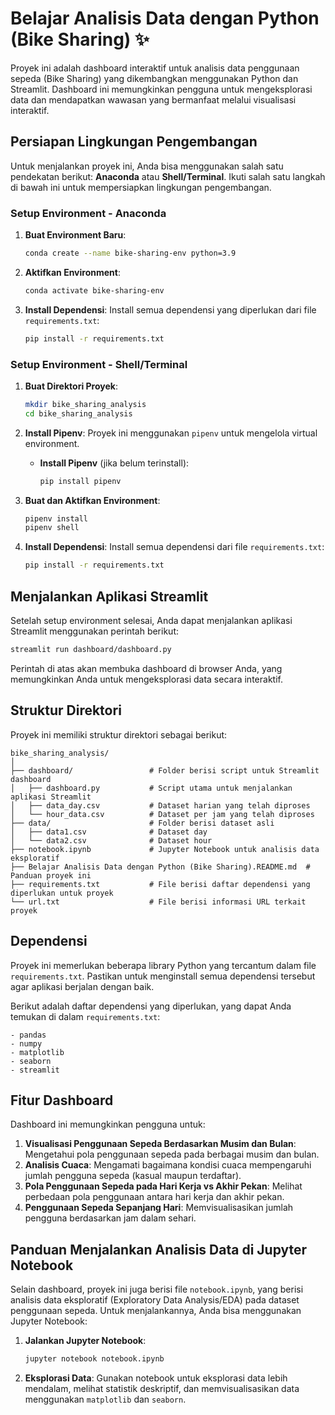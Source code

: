 
# Belajar Analisis Data dengan Python (Bike Sharing) ✨

Proyek ini adalah dashboard interaktif untuk analisis data penggunaan sepeda (Bike Sharing) yang dikembangkan menggunakan Python dan Streamlit. Dashboard ini memungkinkan pengguna untuk mengeksplorasi data dan mendapatkan wawasan yang bermanfaat melalui visualisasi interaktif.

## Persiapan Lingkungan Pengembangan

Untuk menjalankan proyek ini, Anda bisa menggunakan salah satu pendekatan berikut: **Anaconda** atau **Shell/Terminal**. Ikuti salah satu langkah di bawah ini untuk mempersiapkan lingkungan pengembangan.

### Setup Environment - Anaconda

1. **Buat Environment Baru**:
   ```sh
   conda create --name bike-sharing-env python=3.9
   ```

2. **Aktifkan Environment**:
   ```sh
   conda activate bike-sharing-env
   ```

3. **Install Dependensi**:
   Install semua dependensi yang diperlukan dari file `requirements.txt`:
   ```sh
   pip install -r requirements.txt
   ```

### Setup Environment - Shell/Terminal

1. **Buat Direktori Proyek**:
   ```sh
   mkdir bike_sharing_analysis
   cd bike_sharing_analysis
   ```

2. **Install Pipenv**:
   Proyek ini menggunakan `pipenv` untuk mengelola virtual environment.

   - **Install Pipenv** (jika belum terinstall):
     ```sh
     pip install pipenv
     ```

3. **Buat dan Aktifkan Environment**:
   ```sh
   pipenv install
   pipenv shell
   ```

4. **Install Dependensi**:
   Install semua dependensi dari file `requirements.txt`:
   ```sh
   pip install -r requirements.txt
   ```

## Menjalankan Aplikasi Streamlit

Setelah setup environment selesai, Anda dapat menjalankan aplikasi Streamlit menggunakan perintah berikut:

```sh
streamlit run dashboard/dashboard.py
```

Perintah di atas akan membuka dashboard di browser Anda, yang memungkinkan Anda untuk mengeksplorasi data secara interaktif.

## Struktur Direktori

Proyek ini memiliki struktur direktori sebagai berikut:

```
bike_sharing_analysis/
│
├── dashboard/                 # Folder berisi script untuk Streamlit dashboard
│   ├── dashboard.py           # Script utama untuk menjalankan aplikasi Streamlit
│   ├── data_day.csv           # Dataset harian yang telah diproses
│   └── hour_data.csv          # Dataset per jam yang telah diproses
├── data/                      # Folder berisi dataset asli
│   ├── data1.csv              # Dataset day
│   └── data2.csv              # Dataset hour
├── notebook.ipynb             # Jupyter Notebook untuk analisis data eksploratif
├── Belajar Analisis Data dengan Python (Bike Sharing).README.md  # Panduan proyek ini
├── requirements.txt           # File berisi daftar dependensi yang diperlukan untuk proyek
└── url.txt                    # File berisi informasi URL terkait proyek
```

## Dependensi

Proyek ini memerlukan beberapa library Python yang tercantum dalam file `requirements.txt`. Pastikan untuk menginstall semua dependensi tersebut agar aplikasi berjalan dengan baik.

Berikut adalah daftar dependensi yang diperlukan, yang dapat Anda temukan di dalam `requirements.txt`:

```
- pandas
- numpy
- matplotlib
- seaborn
- streamlit
```

## Fitur Dashboard

Dashboard ini memungkinkan pengguna untuk:
1. **Visualisasi Penggunaan Sepeda Berdasarkan Musim dan Bulan**: Mengetahui pola penggunaan sepeda pada berbagai musim dan bulan.
2. **Analisis Cuaca**: Mengamati bagaimana kondisi cuaca mempengaruhi jumlah pengguna sepeda (kasual maupun terdaftar).
3. **Pola Penggunaan Sepeda pada Hari Kerja vs Akhir Pekan**: Melihat perbedaan pola penggunaan antara hari kerja dan akhir pekan.
4. **Penggunaan Sepeda Sepanjang Hari**: Memvisualisasikan jumlah pengguna berdasarkan jam dalam sehari.

## Panduan Menjalankan Analisis Data di Jupyter Notebook

Selain dashboard, proyek ini juga berisi file `notebook.ipynb`, yang berisi analisis data eksploratif (Exploratory Data Analysis/EDA) pada dataset penggunaan sepeda. Untuk menjalankannya, Anda bisa menggunakan Jupyter Notebook:

1. **Jalankan Jupyter Notebook**:
   ```sh
   jupyter notebook notebook.ipynb
   ```

2. **Eksplorasi Data**:
   Gunakan notebook untuk eksplorasi data lebih mendalam, melihat statistik deskriptif, dan memvisualisasikan data menggunakan `matplotlib` dan `seaborn`.
